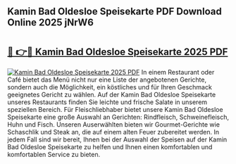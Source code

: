 ## Kamin Bad Oldesloe Speisekarte PDF Download Online 2025 jNrW6

# <h2><a href="http://gccw6x.nevu.top/?p=Kamin+Bad+Oldesloe+Speisekarte">🔗 👉🔴 Kamin Bad Oldesloe Speisekarte 2025 PDF</a></h2>

[![Kamin Bad Oldesloe Speisekarte 2025 PDF](https://i.imgur.com/dBaPXMq.png)](http://gccw6x.nevu.top/?p=Kamin+Bad+Oldesloe+Speisekarte)
In einem Restaurant oder Café bietet das Menü nicht nur eine Liste der angebotenen Gerichte, sondern auch die Möglichkeit, ein köstliches und für Ihren Geschmack geeignetes Gericht zu wählen. Auf der Kamin Bad Oldesloe Speisekarte unseres Restaurants finden Sie leichte und frische Salate in unserem speziellen Bereich. Für Fleischliebhaber bietet unsere Kamin Bad Oldesloe Speisekarte eine große Auswahl an Gerichten: Rindfleisch, Schweinefleisch, Huhn und Fisch. Unseren Auserwählten bieten wir Gourmet-Gerichte wie Schaschlik und Steak an, die auf einem alten Feuer zubereitet werden. In jedem Fall sind wir bereit, Ihnen bei der Auswahl der Speisen auf der Kamin Bad Oldesloe Speisekarte zu helfen und Ihnen einen komfortablen und komfortablen Service zu bieten.

